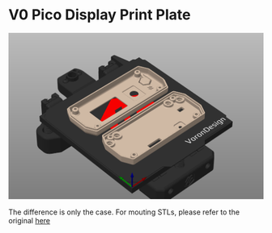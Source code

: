 # V0 Pico Display Print Plate

![V0-Pico-Display-Print-Plate](../Images/print_plate.png)

The difference is only the case. For mouting STLs, please refer to the original [here](../../V0_Display/STLs/)